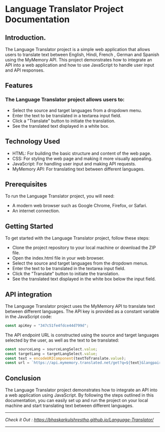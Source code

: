 <h1>Language Translator Project Documentation</h1>
<h2>Introduction.</h2>
    The Language Translator project is a simple web application that allows users to translate text between English, Hindi, French , German and Spanish using the MyMemory API. This project demonstrates how to integrate an API into a web application and how to use JavaScript to handle user input and API responses.

<h2>Features</h2>

### The Language Translator project allows users to:

- Select the source and target languages from a dropdown menu.
- Enter the text to be translated in a textarea input field.
- Click a "Translate" button to initiate the translation.
- See the translated text displayed in a white box.
  
<h2>Technology Used</h2>

- HTML: For building the basic structure and content of the web page.  
- CSS: For styling the web page and making it more visually appealing.  
- JavaScript: For handling user input and making API requests.  
- MyMemory API: For translating text between different languages.
  
<h2>Prerequisites</h2>
To run the Language Translator project, you will need:

- A modern web browser such as Google Chrome, Firefox, or Safari.
- An internet connection.
  
<h2>Getting Started</h2>

To get started with the Language Translator project, follow these steps:

- Clone the project repository to your local machine or download the ZIP file.
- Open the index.html file in your web browser.
- Select the source and target languages from the dropdown menus.
- Enter the text to be translated in the textarea input field.
- Click the "Translate" button to initiate the translation.
- See the translated text displayed in the white box below the input field.
  
<h2>API integration</h2>
The Language Translator project uses the MyMemory API to translate text between different languages. The API key is provided as a constant variable in the JavaScript code:

```.js
const apiKey = "347c51fe4fdce44d799d";
```

The API endpoint URL is constructed using the source and target languages selected by the user, as well as the text to be translated:

```.js
const sourceLang = sourceLangSelect.value;
const targetLang = targetLangSelect.value;
const text = encodeURIComponent(textToTranslate.value);
const url = `https://api.mymemory.translated.net/get?q=${text}&langpair=${sourceLang}|${targetLang}&key=${apiKey}`;
```

<h2>Conclusion</h2>
The Language Translator project demonstrates how to integrate an API into a web application using JavaScript. By following the steps outlined in this documentation, you can easily set up and run the project on your local machine and start translating text between different languages.

-------------------------------------------------------------------------------------
*Check it Out : https://bhaskarkulshrestha.github.io/Language-Translator/*

-------------------------------------------------------------------------------------
